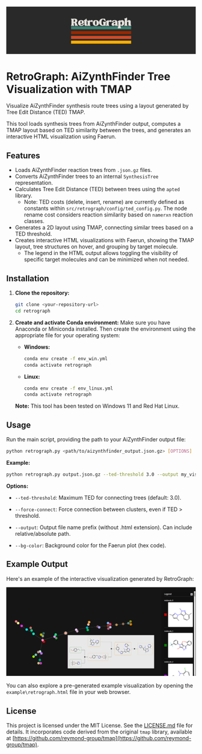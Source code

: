 ![RetroGraph Logo](src/assets/rg_logo.png)

# RetroGraph: AiZynthFinder Tree Visualization with TMAP

Visualize AiZynthFinder synthesis route trees using a layout generated by Tree Edit Distance (TED) TMAP.

This tool loads synthesis trees from AiZynthFinder output, computes a TMAP layout based on TED similarity between the trees, and generates an interactive HTML visualization using Faerun.

## Features

*   Loads AiZynthFinder reaction trees from `.json.gz` files.
*   Converts AiZynthFinder trees to an internal `SynthesisTree` representation.
*   Calculates Tree Edit Distance (TED) between trees using the `apted` library.
    *   Note: TED costs (delete, insert, rename) are currently defined as constants within `src/retrograph/config/ted_config.py`. The node rename cost considers reaction similarity based on `namerxn` reaction classes.
*   Generates a 2D layout using TMAP, connecting similar trees based on a TED threshold.
*   Creates interactive HTML visualizations with Faerun, showing the TMAP layout, tree structures on hover, and grouping by target molecule.
    *   The legend in the HTML output allows toggling the visibility of specific target molecules and can be minimized when not needed.

## Installation

1.  **Clone the repository:**
    ```bash
    git clone <your-repository-url>
    cd retrograph
    ```

2.  **Create and activate Conda environment:**
    Make sure you have Anaconda or Miniconda installed. Then create the environment using the appropriate file for your operating system:

    *   **Windows:**
        ```bash
        conda env create -f env_win.yml
        conda activate retrograph
        ```
    *   **Linux:**
        ```bash
        conda env create -f env_linux.yml
        conda activate retrograph
        ```

    **Note:** This tool has been tested on Windows 11 and Red Hat Linux.

## Usage

Run the main script, providing the path to your AiZynthFinder output file:

```bash
python retrograph.py <path/to/aizynthfinder_output.json.gz> [OPTIONS]
```

**Example:**

```bash
python retrograph.py output.json.gz --ted-threshold 3.0 --output my_visualization
```

**Options:**

*   `--ted-threshold`: Maximum TED for connecting trees (default: 3.0).
*   `--force-connect`: Force connection between clusters, even if TED > threshold.
*   `--output`: Output file name prefix (without .html extension). Can include relative/absolute path.

*   `--bg-color`: Background color for the Faerun plot (hex code).

## Example Output

Here's an example of the interactive visualization generated by RetroGraph:

![Example RetroGraph Output](src/assets/example.png)

You can also explore a pre-generated example visualization by opening the `example\retrograph.html` file in your web browser.

## License

This project is licensed under the MIT License. See the [LICENSE.md](LICENSE.md) file for details. It incorporates code derived from the original `tmap` library, available at [https://github.com/reymond-group/tmap](https://github.com/reymond-group/tmap).
